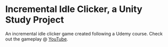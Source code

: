 # Incremental Idle Clicker, a Unity Study Project

An incremental idle clicker game created following a Udemy course. Check out the gameplay @ [YouTube](https://www.youtube.com/watch?v=tubRgfFj2FU).